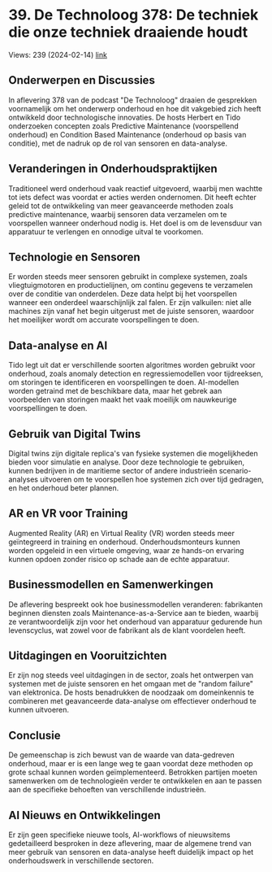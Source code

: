 # 39. De Technoloog 378: De techniek die onze techniek draaiende houdt
Views: 239 (2024-02-14) [link](https://www.youtube.com/watch?v=Uc_J0kgh4vE)


 ## Onderwerpen en Discussies
In aflevering 378 van de podcast "De Technoloog" draaien de gesprekken voornamelijk om het onderwerp onderhoud en hoe dit vakgebied zich heeft ontwikkeld door technologische innovaties. De hosts Herbert en Tido onderzoeken concepten zoals Predictive Maintenance (voorspellend onderhoud) en Condition Based Maintenance (onderhoud op basis van conditie), met de nadruk op de rol van sensoren en data-analyse.

## Veranderingen in Onderhoudspraktijken
Traditioneel werd onderhoud vaak reactief uitgevoerd, waarbij men wachtte tot iets defect was voordat er acties werden ondernomen. Dit heeft echter geleid tot de ontwikkeling van meer geavanceerde methoden zoals predictive maintenance, waarbij sensoren data verzamelen om te voorspellen wanneer onderhoud nodig is. Het doel is om de levensduur van apparatuur te verlengen en onnodige uitval te voorkomen.

## Technologie en Sensoren
Er worden steeds meer sensoren gebruikt in complexe systemen, zoals vliegtuigmotoren en productielijnen, om continu gegevens te verzamelen over de conditie van onderdelen. Deze data helpt bij het voorspellen wanneer een onderdeel waarschijnlijk zal falen. Er zijn valkuilen: niet alle machines zijn vanaf het begin uitgerust met de juiste sensoren, waardoor het moeilijker wordt om accurate voorspellingen te doen.

## Data-analyse en AI
Tido legt uit dat er verschillende soorten algoritmes worden gebruikt voor onderhoud, zoals anomaly detection en regressiemodellen voor tijdreeksen, om storingen te identificeren en voorspellingen te doen. AI-modellen worden getraind met de beschikbare data, maar het gebrek aan voorbeelden van storingen maakt het vaak moeilijk om nauwkeurige voorspellingen te doen.

## Gebruik van Digital Twins
Digital twins zijn digitale replica's van fysieke systemen die mogelijkheden bieden voor simulatie en analyse. Door deze technologie te gebruiken, kunnen bedrijven in de maritieme sector of andere industrieën scenario-analyses uitvoeren om te voorspellen hoe systemen zich over tijd gedragen, en het onderhoud beter plannen.

## AR en VR voor Training
Augmented Reality (AR) en Virtual Reality (VR) worden steeds meer geïntegreerd in training en onderhoud. Onderhoudsmonteurs kunnen worden opgeleid in een virtuele omgeving, waar ze hands-on ervaring kunnen opdoen zonder risico op schade aan de echte apparatuur.

## Businessmodellen en Samenwerkingen
De aflevering bespreekt ook hoe businessmodellen veranderen: fabrikanten beginnen diensten zoals Maintenance-as-a-Service aan te bieden, waarbij ze verantwoordelijk zijn voor het onderhoud van apparatuur gedurende hun levenscyclus, wat zowel voor de fabrikant als de klant voordelen heeft.

## Uitdagingen en Vooruitzichten
Er zijn nog steeds veel uitdagingen in de sector, zoals het ontwerpen van systemen met de juiste sensoren en het omgaan met de "random failure" van elektronica. De hosts benadrukken de noodzaak om domeinkennis te combineren met geavanceerde data-analyse om effectiever onderhoud te kunnen uitvoeren.

## Conclusie
De gemeenschap is zich bewust van de waarde van data-gedreven onderhoud, maar er is een lange weg te gaan voordat deze methoden op grote schaal kunnen worden geïmplementeerd. Betrokken partijen moeten samenwerken om de technologieën verder te ontwikkelen en aan te passen aan de specifieke behoeften van verschillende industrieën.

## AI Nieuws en Ontwikkelingen
Er zijn geen specifieke nieuwe tools, AI-workflows of nieuwsitems gedetailleerd besproken in deze aflevering, maar de algemene trend van meer gebruik van sensoren en data-analyse heeft duidelijk impact op het onderhoudswerk in verschillende sectoren.